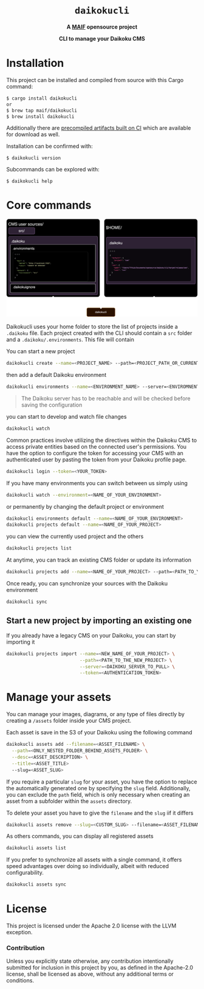 <div align="center">
  <h1><code>daikokucli</code></h1>

<strong>A <a href="https://github.com/MAIF/">MAIF</a> opensource project</strong>

  <p>
    <strong>CLI to manage your Daikoku CMS</strong>
  </p>
</div>


# Installation

This project can be installed and compiled from source with this Cargo command:

```
$ cargo install daikokucli
or
$ brew tap maif/daikokucli
$ brew install daikokucli
```

Additionally there are [precompiled artifacts built on CI][artifacts] which are
available for download as well.

[artifacts]: https://github.com/MAIF/daikoku/releases

Installation can be confirmed with:

```
$ daikokucli version
```

Subcommands can be explored with:

```
$ daikokucli help
```

# Core commands

![CLI architecture](architecture.png "Architecture")

Daikokucli uses your home folder to store the list of projects inside a `.daikoku` file. Each project created with the CLI should contain a `src` folder and a `.daikoku/.environments`. This file will contain

You can start a new project 

```sh
daikokucli create --name=<PROJECT_NAME> --path=<PROJECT_PATH_OR_CURRENT_FOLDER>
``` 

then add a default Daikoku environment  

```sh
daikokucli environments --name=<ENVIRONMENT_NAME> --server=<ENVIROMNENT_SERVER>
``` 

> The Daikoku server has to be reachable and will be checked before saving the configuration

you can start to develop and watch file changes

```sh
daikokucli watch
``` 

Common practices involve utilizing the directives within the Daikoku CMS to access private entities based on the connected user's permissions. You have the option to configure the token for accessing your CMS with an authenticated user by pasting the token from your Daikoku profile page.

```sh
daikokucli login --token=<YOUR_TOKEN>
```

If you have many environments you can switch between us simply using

```sh
daikokucli watch --environment=<NAME_OF_YOUR_ENVIRONMENT>
``` 

or permanently by changing the default project or environment

```sh
daikokucli environments default --name=<NAME_OF_YOUR_ENVIRONMENT>
daikokucli projects default --name=<NAME_OF_YOUR_PROJECT>
``` 

you can view the currently used project and the others
```sh
daikokucli projects list
``` 

At anytime, you can track an existing CMS folder or update its information
```sh
daikokucli projects add --name=<NAME_OF_YOUR_PROJECT> --path=<PATH_TO_YOUR_PROJECT> --overwrite=<true|false>
``` 

Once ready, you can synchronize your sources with the Daikoku environment
```sh
daikokucli sync
```

## Start a new project by importing an existing one

If you already have a legacy CMS on your Daikoku, you can start by importing it 
```sh
daikokucli projects import --name=<NEW_NAME_OF_YOUR_PROJECT> \
                           --path=<PATH_TO_THE_NEW_PROJECT> \
                           --server=<DAIKOKU_SERVER_TO_PULL> \
                           --token=<AUTHENTICATION_TOKEN>
```

# Manage your assets

You can manage your images, diagrams, or any type of files directly by creating a `/assets` folder inside your CMS project.

Each asset is save in the S3 of your Daikoku using the following command
```sh
daikokucli assets add --filename=<ASSET_FILENAME> \
  --path=<ONLY_NESTED_FOLDER_BEHIND_ASSETS_FOLDER> \
  --desc=<ASSET_DESCRIPTION> \
  --title=<ASSET_TITLE>
  --slug=<ASSET_SLUG>
```

If you require a particular `slug` for your asset, you have the option to replace the automatically generated one by specifying the `slug` field. Additionally, you can exclude the `path` field, which is only necessary when creating an asset from a subfolder within the `assets` directory.

To delete your asset you have to give the `filename` and the `slug` iif it differs

```sh
daikokucli assets remove --slug=<CUSTOM_SLUG> --filename=<ASSET_FILENAME>
```

As others commands, you can display all registered assets 
```sh
daikokucli assets list
```

If you prefer to synchronize all assets with a single command, it offers speed advantages over doing so individually, albeit with reduced configurability.
```sh
daikokucli assets sync
```

# License

This project is licensed under the Apache 2.0 license with the LLVM exception.

### Contribution

Unless you explicitly state otherwise, any contribution intentionally submitted
for inclusion in this project by you, as defined in the Apache-2.0 license,
shall be licensed as above, without any additional terms or conditions.
